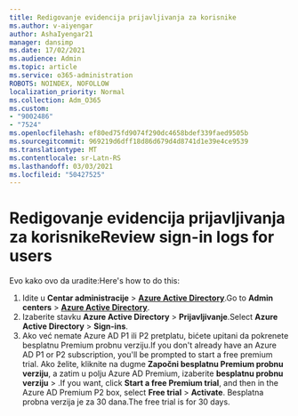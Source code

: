 ```yaml
---
title: Redigovanje evidencija prijavljivanja za korisnike
ms.author: v-aiyengar
author: AshaIyengar21
manager: dansimp
ms.date: 17/02/2021
ms.audience: Admin
ms.topic: article
ms.service: o365-administration
ROBOTS: NOINDEX, NOFOLLOW
localization_priority: Normal
ms.collection: Adm_O365
ms.custom:
- "9002486"
- "7524"
ms.openlocfilehash: ef80ed75fd9074f290dc4658bdef339faed9505b
ms.sourcegitcommit: 969219d6dff18d86d679d4d8741d1e39e4ce9539
ms.translationtype: MT
ms.contentlocale: sr-Latn-RS
ms.lasthandoff: 03/03/2021
ms.locfileid: "50427525"
---
```

# <a name="review-sign-in-logs-for-users"></a><span data-ttu-id="aeac4-102">Redigovanje evidencija prijavljivanja za korisnike</span><span class="sxs-lookup"><span data-stu-id="aeac4-102">Review sign-in logs for users</span></span>

<span data-ttu-id="aeac4-103">Evo kako ovo da uradite:</span><span class="sxs-lookup"><span data-stu-id="aeac4-103">Here's how to do this:</span></span>

1. <span data-ttu-id="aeac4-104">Idite u **Centar administracije**  >  **[Azure Active Directory](https://go.microsoft.com/fwlink/p/?linkid=2067268)**.</span><span class="sxs-lookup"><span data-stu-id="aeac4-104">Go to **Admin centers** > **[Azure Active Directory](https://go.microsoft.com/fwlink/p/?linkid=2067268)**.</span></span>
1. <span data-ttu-id="aeac4-105">Izaberite stavku **Azure Active Directory**  >  **Prijavljivanje**.</span><span class="sxs-lookup"><span data-stu-id="aeac4-105">Select **Azure Active Directory** > **Sign-ins**.</span></span>
1. <span data-ttu-id="aeac4-106">Ako već nemate Azure AD P1 ili P2 pretplatu, bićete upitani da pokrenete besplatnu Premium probnu verziju.</span><span class="sxs-lookup"><span data-stu-id="aeac4-106">If you don't already have an Azure AD P1 or P2 subscription, you'll be prompted to start a free premium trial.</span></span> <span data-ttu-id="aeac4-107">Ako želite, kliknite na dugme **Započni besplatnu Premium probnu verziju**, a zatim u polju Azure AD Premium, izaberite **besplatnu probnu verziju**  >  .</span><span class="sxs-lookup"><span data-stu-id="aeac4-107">If you want, click **Start a free Premium trial**, and then in the Azure AD Premium P2 box, select **Free trial** > **Activate**.</span></span> <span data-ttu-id="aeac4-108">Besplatna probna verzija je za 30 dana.</span><span class="sxs-lookup"><span data-stu-id="aeac4-108">The free trial is for 30 days.</span></span>